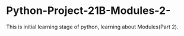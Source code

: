 # Python-Project-21B-Modules-2-
This is initial learning stage of python, learning about Modules(Part 2).
